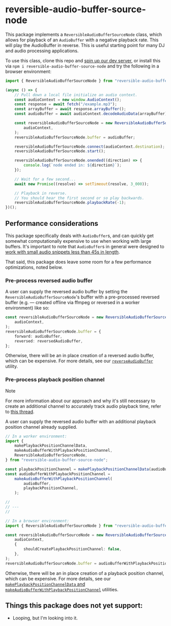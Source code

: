 # reversible-audio-buffer-source-node

This package implements a `ReversibleAudioBufferSourceNode` class, which allows for playback of an `AudioBuffer` with a negative playback rate. This will play the AudioBuffer in reverse. This is useful starting point for many DJ and audio processing applications.

To use this class, clone this repo and [spin up our dev server](https://github.com/andyGallagher/reversible-audio-buffer-source-node/tree/main/dev), or install this via `npm i reversible-audio-buffer-source-node` and try the following in a browser environment:

```typescript
import { ReversibleAudioBufferSourceNode } from "reversible-audio-buffer-source-node";

(async () => {
    // Pull down a local file initialize an audio context.
    const audioContext = new window.AudioContext();
    const response = await fetch("/example.mp3");
    const arrayBuffer = await response.arrayBuffer();
    const audioBuffer = await audioContext.decodeAudioData(arrayBuffer);

    const reversibleAudioBufferSourceNode = new ReversibleAudioBufferSourceNode(
        audioContext,
    );
    reversibleAudioBufferSourceNode.buffer = audioBuffer;

    reversibleAudioBufferSourceNode.connect(audioContext.destination);
    reversibleAudioBufferSourceNode.start();

    reversibleAudioBufferSourceNode.onended((direction) => {
        console.log(`node ended in: ${direction}`);
    });

    // Wait for a few second...
    await new Promise((resolve) => setTimeout(resolve, 3_000));

    // Playback in reverse.
    // You should hear the first second or so play backwards.
    reversibleAudioBufferSourceNode.playbackRate(-1);
})();
```

## Performance considerations

This package specifically deals with `AudioBuffer`s, and can quickly get somewhat computationally expensive to use when working with large buffers. It's important to note that `AudioBuffer`s in general were designed to [work with small audio snippets less than 45s in length](https://developer.mozilla.org/en-US/docs/Web/API/AudioBuffer).

That said, this package does leave some room for a few performance optimizations, noted below.

### Pre-process reversed audio buffer

A user can supply the reversed audio buffer by setting the `ReversibleAudioBufferSourceNode`'s buffer with a pre-processed reversed buffer (e.g. — created offline via ffmpeg or reversed in a worker environment) like so:

```typescript
const reversibleAudioBufferSourceNode = new ReversibleAudioBufferSourceNode(
    audioContext,
);
reversibleAudioBufferSourceNode.buffer = {
    forward: audioBuffer,
    reversed: reversedAudioBuffer,
};
```

Otherwise, there will be an in place creation of a reversed audio buffer, which can be expensive.
For more details, see our [`reverseAudioBuffer`](https://github.com/andyGallagher/reversible-audio-buffer-source-node/blob/main/lib/src/util.ts) utility.

### Pre-process playback position channel

> [!NOTE]
> For more information about our approach and why it's still necessary to create an additional channel to accurately track audio playback time, refer to [this thread](https://github.com/WebAudio/web-audio-api/issues/2397).

A user can supply the reversed audio buffer with an additional playback position channel already supplied.

```typescript
// In a worker environment:
import {
    makePlaybackPositionChannelData,
    makeAudioBufferWithPlaybackPositionChannel,
    ReversibleAudioBufferSourceNode,
} from "reversible-audio-buffer-source-node";

const playbackPositionChannel = makePlaybackPositionChannelData(audioBuffer);
const audioBufferWithPlaybackPositionChannel =
    makeAudioBufferWithPlaybackPositionChannel(
        audioBuffer,
        playbackPositionChannel,
    );

//
// ---
//

// In a browser environment:
import { ReversibleAudioBufferSourceNode } from "reversible-audio-buffer-source-node";

const reversibleAudioBufferSourceNode = new ReversibleAudioBufferSourceNode(
    audioContext,
    {
        shouldCreatePlaybackPositionChannel: false,
    },
);
reversibleAudioBufferSourceNode.buffer = audioBufferWithPlaybackPositionChannel;
```

Otherwise, there will be an in place creation of a playback position channel, which can be expensive.
For more details, see our [`makePlaybackPositionChannelData` and `makeAudioBufferWithPlaybackPositionChannel`](https://github.com/andyGallagher/reversible-audio-buffer-source-node/blob/main/lib/src/util.ts) utilities.

## Things this package does not yet support:

- Looping, but I'm looking into it.
